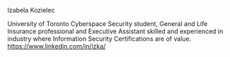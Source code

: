 Izabela Kozielec

University of Toronto Cyberspace Security student, General and Life Insurance professional and Executive Assistant skilled and experienced in industry where Information Security Certifications are of value.
https://www.linkedin.com/in/izka/
